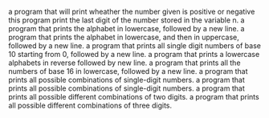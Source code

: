 a program that will print wheather the number given is positive or negative
this program print the last digit of the number stored in the variable n.
a program that prints the alphabet in lowercase, followed by a new line.
a program that prints the alphabet in lowercase, and then in uppercase, followed by a new line.
a program that prints all single digit numbers of base 10 starting from 0, followed by a new line.
a program that prints a lowercase alphabets in reverse followed by new line.
a program that prints all the numbers of base 16 in lowercase, followed by a new line.
a program that prints all possible combinations of single-digit numbers.
a program that prints all possible combinations of single-digit numbers.
 a program that prints all possible different combinations of two digits.
a program that prints all possible different combinations of three digits.
